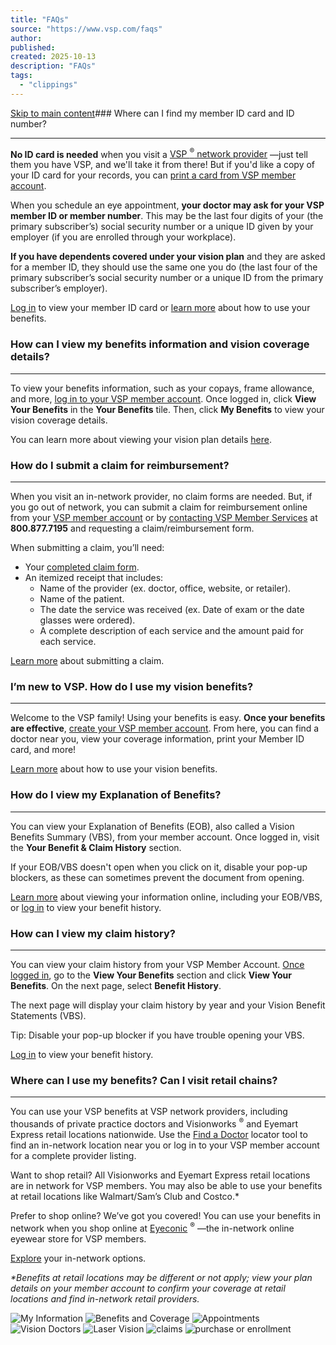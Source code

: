 ```yaml
---
title: "FAQs"
source: "https://www.vsp.com/faqs"
author:
published:
created: 2025-10-13
description: "FAQs"
tags:
  - "clippings"
---
```

[Skip to main content](https://www.vsp.com/faqs#mainContent)### Where can I find my member ID card and ID number?

---

**No ID card is needed** when you visit a [VSP <sup>®</sup> network provider](https://www.vsp.com/eye-doctor) —just tell them you have VSP, and we'll take it from there! But if you'd like a copy of your ID card for your records, you can [print a card from VSP member account](https://www.vsp.com/my-account/member-id-card).

When you schedule an eye appointment, **your doctor may ask for your VSP member ID or member number**. This may be the last four digits of your (the primary subscriber’s) social security number or a unique ID given by your employer (if you are enrolled through your workplace).

**If you have dependents covered under your vision plan** and they are asked for a member ID, they should use the same one you do (the last four of the primary subscriber’s social security number or a unique ID from the primary subscriber’s employer).

[Log in](https://www.vsp.com/my-account/member-id-card) to view your member ID card or [learn more](https://www.vsp.com/faqs/appointments) about how to use your benefits.

### How can I view my benefits information and vision coverage details?

---

To view your benefits information, such as your copays, frame allowance, and more, [log in to your VSP member account](http://www.vsp.com/login). Once logged in, click **View Your Benefits** in the **Your Benefits** tile. Then, click **My Benefits** to view your vision coverage details.

You can learn more about viewing your vision plan details [here](https://www.vsp.com/faqs/benefits-coverage).

### How do I submit a claim for reimbursement?

---

When you visit an in-network provider, no claim forms are needed. But, if you go out of network, you can submit a claim for reimbursement online from your [VSP member account](https://www.vsp.com/my-account) or by [contacting VSP Member Services](https://www.vsp.com/contact-us) at **800.877.7195** and requesting a claim/reimbursement form.  
  
When submitting a claim, you’ll need:

- Your [completed claim form](https://www.vsp.com/claims/submit-oon-claim).
- An itemized receipt that includes:
	- Name of the provider (ex. doctor, office, website, or retailer).
	- Name of the patient.
	- The date the service was received (ex. Date of exam or the date glasses were ordered).
	- A complete description of each service and the amount paid for each service.

[Learn more](https://www.vsp.com/faqs/claims-reimbursement) about submitting a claim.

### I’m new to VSP. How do I use my vision benefits?

---

Welcome to the VSP family! Using your benefits is easy. **Once your benefits are effective**, [create your VSP member account](https://www.vsp.com/create-account). From here, you can find a doctor near you, view your coverage information, print your Member ID card, and more!  
  
[Learn more](https://www.vsp.com/eyewear-wellness/eye-on-vsp/your-guide-to-your-vsp-benefits) about how to use your vision benefits.

### How do I view my Explanation of Benefits?

---

You can view your Explanation of Benefits (EOB), also called a Vision Benefits Summary (VBS), from your member account. Once logged in, visit the **Your Benefit & Claim History** section.  
  
If your EOB/VBS doesn't open when you click on it, disable your pop-up blockers, as these can sometimes prevent the document from opening.  
  
[Learn more](https://www.vsp.com/faqs/my-information) about viewing your information online, including your EOB/VBS, or [log in](https://www.vsp.com/benefits/my-benefits?tab=benefitHistory) to view your benefit history.

### How can I view my claim history?

---

You can view your claim history from your VSP Member Account. [Once logged in](https://www.vsp.com/my-account), go to the **View Your Benefits** section and click **View Your Benefits**. On the next page, select **Benefit History**.

The next page will display your claim history by year and your Vision Benefit Statements (VBS).

Tip: Disable your pop-up blocker if you have trouble opening your VBS.  
  
[Log in](https://www.vsp.com/my-account) to view your benefit history.

### Where can I use my benefits? Can I visit retail chains?

---

You can use your VSP benefits at VSP network providers, including thousands of private practice doctors and Visionworks <sup>®</sup> and Eyemart Express retail locations nationwide. Use the [Find a Doctor](https://www.vsp.com/eye-doctor) locator tool to find an in-network location near you or log in to your VSP member account for a complete provider listing.  
  
Want to shop retail? All Visionworks and Eyemart Express retail locations are in network for VSP members. You may also be able to use your benefits at retail locations like Walmart/Sam’s Club and Costco.\*  
  
Prefer to shop online? We’ve got you covered! You can use your benefits in network when you shop online at [Eyeconic](https://www.eyeconic.com/help-me/welcome-vsp-members?utm_source=ono&utm_medium=vspcom&utm_campaign=ono_vspcom_20231211_vspfaq_faqpage_shopnow&cid=ono_vspcom_20231211_vspfaq_faqpage_shopnow) <sup>®</sup> —the in-network online eyewear store for VSP members.  
  
[Explore](https://www.vsp.com/faqs/vision-doctors) your in-network options.  
  
*\*Benefits at retail locations may be different or not apply; view your plan details on your member account to confirm your coverage at retail locations and find in-network retail providers.*

  ![My Information](https://cdn.vsp.com/dam/jcr:b8480f28-cfbc-463c-a2ab-f0b8b30584ad) ![Benefits and Coverage](https://cdn.vsp.com/dam/jcr:12a99740-d137-4b6a-a012-f6c8833be189) ![Appointments](https://cdn.vsp.com/dam/jcr:a2de52f5-a882-40ea-8561-0600af5c9c36) ![Vision Doctors](https://cdn.vsp.com/dam/jcr:aae666ff-d4ee-4197-a5a0-08fea98f9316) ![Laser Vision](https://cdn.vsp.com/dam/jcr:52b3473c-e865-4f6b-8658-41f4a3daeb9f) ![claims  ](https://cdn.vsp.com/dam/jcr:e78ea34a-f06a-43b6-82ed-2a1a44760603) ![purchase or enrollment](https://cdn.vsp.com/dam/jcr:cbf08180-f4d3-443b-9213-c81db6c41a11)